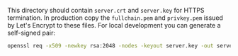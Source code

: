 This directory should contain `server.crt` and `server.key` for HTTPS termination.
In production copy the `fullchain.pem` and `privkey.pem` issued by Let's Encrypt
to these files. For local development you can generate a self-signed pair:

```bash
openssl req -x509 -newkey rsa:2048 -nodes -keyout server.key -out server.crt -days 365 -subj "/CN=localhost"
```
